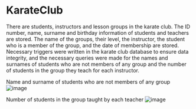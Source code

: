 # KarateClub
There are students, instructors and lesson groups in the karate club. The ID number, name, surname and birthday information of students and teachers are stored. The name of the groups, their level, the instructor, the student who is a member of the group, and the date of membership are stored. Necessary triggers were written in the karate club database to ensure data integrity, and the necessary queries were made for the names and surnames of students who are not members of any group and the number of students in the group they teach for each instructor.

Name and surname of students who are not members of any group
![image](https://github.com/DeveloperBedirhan/KarateClub/assets/77440477/e8c3b88f-8245-464d-93e7-c3c1687a8814)

Number of students in the group taught by each teacher
![image](https://github.com/DeveloperBedirhan/KarateClub/assets/77440477/b8a4bacb-03c9-49d9-8239-82a3475a441c)
